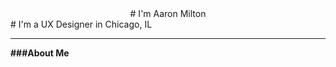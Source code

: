 <center># I'm Aaron Milton</center> 
# I'm a UX Designer in Chicago, IL

-----------------------------
**###About Me**

